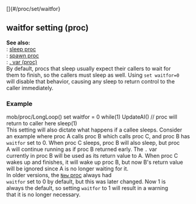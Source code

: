 []{#/proc/set/waitfor}    
## waitfor setting (proc)    
**See also:**    
:   [sleep proc](/ref/proc/sleep)    
:   [spawn proc](/ref/proc/spawn)    
:   [. var (proc)](/ref/proc/var/%2e)    
By default, procs that sleep usually expect their callers to wait for    
them to finish, so the callers must sleep as well. Using `set waitfor=0`    
will disable that behavior, causing any sleep to return control to the    
caller immediately.    
### Example    
mob/proc/LongLoop() set waitfor = 0 while(1) UpdateAI() // proc will    
return to caller here sleep(1)    
This setting will also dictate what happens if a callee sleeps. Consider    
an example where proc A calls proc B which calls proc C, and proc B has    
`waitfor` set to 0. When proc C sleeps, proc B will also sleep, but proc    
A will continue running as if proc B returned early. The `.` var    
currently in proc B will be used as its return value to A. When proc C    
wakes up and finishes, it will wake up proc B, but now B\'s return value    
will be ignored since A is no longer waiting for it.    
In older versions, the [`New` proc](/ref/datum/proc/New) always had    
`waitfor` set to 0 by default, but this was later changed. Now 1 is    
always the default, so setting `waitfor` to 1 will result in a warning    
that it is no longer necessary.  